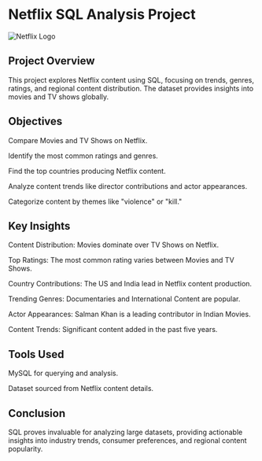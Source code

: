 # Netflix SQL Analysis Project

![Netflix Logo](![logo](https://github.com/user-attachments/assets/a1601c51-35b4-411e-a27f-94a3ff605b46))


## Project Overview
This project explores Netflix content using SQL, focusing on trends, genres, ratings, and regional content distribution. The dataset provides insights into movies and TV shows globally.


## Objectives

Compare Movies and TV Shows on Netflix.

Identify the most common ratings and genres.

Find the top countries producing Netflix content.

Analyze content trends like director contributions and actor appearances.

Categorize content by themes like "violence" or "kill."


## Key Insights

Content Distribution: Movies dominate over TV Shows on Netflix.

Top Ratings: The most common rating varies between Movies and TV Shows.

Country Contributions: The US and India lead in Netflix content production.

Trending Genres: Documentaries and International Content are popular.

Actor Appearances: Salman Khan is a leading contributor in Indian Movies.

Content Trends: Significant content added in the past five years.



## Tools Used

MySQL for querying and analysis.

Dataset sourced from Netflix content details.


## Conclusion
SQL proves invaluable for analyzing large datasets, providing actionable insights into industry trends, consumer preferences, and regional content popularity.
